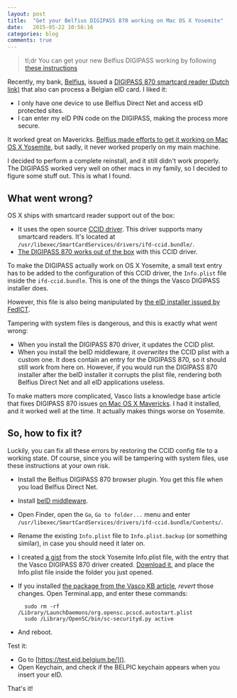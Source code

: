 ```yaml
---
layout: post
title:  "Get your Belfius DIGIPASS 870 working on Mac OS X Yosemite"
date:   2015-05-22 10:56:16
categories: blog
comments: true
---
```

> tl;dr You can get your new Belfius DIGIPASS working by following [these instructions](#fix)

Recently, my bank, [Belfius](https://www.belfius.be/), issued a [DIGIPASS 870 smartcard reader (Dutch link)](https://www.belfius.be/retail/nl/zelf-bankieren/diensten/kaartlezer/index.aspx?firstWA=no) that also can process a Belgian eID card. I liked it:

* I only have one device to use Belfius Direct Net and access eID protected sites.
* I can enter my eID PIN code on the DIGIPASS, making the process more secure.

It worked great on Mavericks. [Belfius made efforts to get it working on Mac OS X Yosemite](https://twitter.com/belfiuscontact/status/540120080450068481), but sadly, it never worked properly on my main machine.

I decided to perform a complete reinstall, and it still didn't work properly. The DIGIPASS worked very well on other macs in my family, so I decided to figure some stuff out. This is what I found.

<!-- more -->

## What went wrong?

OS X ships with smartcard reader support out of the box:

* It uses the open source [CCID driver](https://pcsclite.alioth.debian.org/ccid.html). This driver supports many smartcard readers. It's located at `/usr/libexec/SmartCardServices/drivers/ifd-ccid.bundle/`.
* [The DIGIPASS 870 works out of the box](https://pcsclite.alioth.debian.org/ccid/shouldwork.html#0x1A440x0870) with this CCID driver.

To make the DIGIPASS actually work on OS X Yosemite, a small text entry has to be added to the configuration of this CCID driver, the `Info.plist` file inside the `ifd-ccid.bundle`. This is one of the things the Vasco DIGIPASS installer does.

However, this file is also being manipulated by [the eID installer issued by FedICT](http://eid.belgium.be/en/using_your_eid/installing_the_eid_software/).

Tampering with system files is dangerous, and this is exactly what went wrong:

* When you install the DIGIPASS 870 driver, it updates the CCID plist.
* When you install the beID middleware, it _overwrites_ the CCID plist with a custom one. It does contain an entry for the DIGIPASS 870, so it should still work from here on. However, if you would run the DIGIPASS 870 installer after the beID installer it corrupts the plist file, rendering both Belfius Direct Net and all eID applications useless.

To make matters more complicated, Vasco lists a knowledge base article that fixes DIGIPASS 870 issues [on Mac OS X Mavericks](https://retail.vasco.com/install/faq/20140326_120189.aspx). I had it installed, and it worked well at the time. It actually makes things worse on Yosemite.

<a name="fix"></a>

## So, how to fix it?

Luckily, you can fix all these errors by restoring the CCID config file to a working state. Of course, since you will be tampering with system files, use these instructions at your own risk.

* Install the Belfius DIGIPASS 870 browser plugin. You get this file when you load Belfius Direct Net.
* Install [beID middleware](http://eid.belgium.be/en/using_your_eid/installing_the_eid_software/mac/).
* Open Finder, open the `Go`, `Go to folder...` menu and enter `/usr/libexec/SmartCardServices/drivers/ifd-ccid.bundle/Contents/`.
* Rename the existing `Info.plist` file to `Info.plist.backup` (or something similar), in case you should need it later on.
* I created [a gist](https://gist.github.com/benc/438193275f9720f1b509) from the stock Yosemite Info.plist file, with the entry that the Vasco DIGIPASS 870 driver created. [Download it](https://gist.github.com/benc/438193275f9720f1b509/download), and place the Info.plist file inside the folder you just opened.
* If you installed [the package from the Vasco KB article]((https://retail.vasco.com/install/faq/20140326_120189.aspx)), _revert_ those changes. Open Terminal.app, and enter these commands:

        sudo rm -rf /Library/LaunchDaemons/org.opensc.pcscd.autostart.plist
        sudo /Library/OpenSC/bin/sc-securityd.py active

* And reboot.

Test it:

* Go to [https://test.eid.belgium.be/]().
* Open Keychain, and check if the BELPIC keychain appears when you insert your eID.

That's it!
